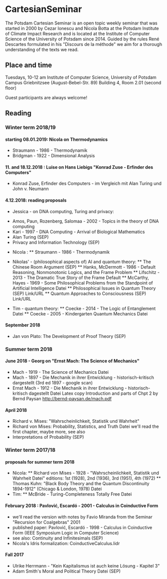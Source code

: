 # CartesianSeminar

The Potsdam Cartesian Seminar is an open topic weekly seminar that was started
in 2000 by Cezar Ionescu and Nicola Botta at the Potsdam Institute of Climate 
Impact Research and is located at the Institute of Computer Science of the University
of Potsdam since 2014. Guided by the rules René Descartes formulated in his "Discours 
de la méthode" we aim for a thorough understanding of the texts we read.

## Place and time
Tuesdays, 10-12 am
Institute of Computer Science, University of Potsdam
Campus Griebnitzsee (August-Bebel-Str. 89)
Building 4, Room 2.01 (second floor)

Guest participants are always welcome!

## Reading
### Winter term 2018/19

#### starting 08.01.2019: Nicola on Thermodynamics
* Straumann - 1986 - Thermodynamik
* Bridgman - 1922 - Dimensional Analysis

#### 11. and 18.12.2018 : Luise on Hans Liebigs "Konrad Zuse - Erfinder des Computers"
* Konrad Zuse, Erfinder des Computers - im Vergleich mit Alan Turing und John v. Neumann

#### 4.12.2018: reading proposals 
* Jessica - on DNA computing, Turing and privacy:
+ Amos, Paun, Rozenberg, Salomaa - 2002 - Topics in the theory of DNA computing
+ Kari - 1997 - DNA Computing - Arrival of Biological Mathematics
+ Alan Turing (SEP)
+ Privacy and Information Technology (SEP)

* Nicola :
** Straumann - 1986 - Thermodynamik

* Nikolas' - (philosophical aspects of) AI and quantum theory:
** The Chinese Room Argument (SEP)
** Hanks, McDermott - 1986 - Default Reasoning, Nonmonotonic Logics, and the Frame Problem
** Lifschitz - 2013 - The Dramatic True Story of the Frame Default
** McCarthy, Hayes - 1969 - Some Philosophical Problems from the Standpoint of Artificial Intelligence Datei
** Philosophical Issues in Quantum Theory (SEP) Link/URL
** Quantum Approaches to Consciousness (SEP) Link/URL
* Tim - quantum theory:
** Coecke - 2014 - The Logic of Entanglement Datei
** Coecke - 2005 - Kindergarten Quantum Mechanics Datei
    
#### September 2018 
* Jan von Plato: The Development of Proof Theory (SEP)

### Summer term 2018
#### June 2018 - Georg on "Ernst Mach: The Science of Mechanics"
* Mach - 1919 - The Science of Mechanics Datei
* Mach - 1897 - Die Mechanik in ihrer Entwicklung - historisch-kritisch dargestellt
    (3rd ed 1897 - google scan)
* Ernst Mach - 1912 - Die Mechanik in ihrer Entwicklung - historisch-kritisch dagestellt Datei
   Latex copy Introduction and parts of Chpt 2 by Bernd Paysan http://bernd-paysan.de/mach.pdf
    
#### April 2018 
* Richard v. Mises: "Wahrscheinlichkeit, Statistik und Wahrheit"
* Richard von Mises: Probability, Statistics, and Truth Datei
    we'll read the first chapter, maybe more, see also
* Interpretations of Probability (SEP)


### Winter term 2017/18
#### proposals for summer term 2018

* Nicola: 
** Richard von Mises - 1928 - "Wahrscheinlichkeit, Statistik und Wahrheit Datei"
    editions: 1st (1928), 2nd (1936), 3rd (1951), 4th (1972)
** Thomas Kuhn: "Black Body Theory and the Quantum Discontinuity 1894-1912" (Chicago & London, 1978) Datei
* Tim:
** McBride - Turing-Completeness Totally Free Datei
    
#### February 2018 : Pavlović, Escardó - 2001 - Calculus in Coinductive Form
* we'll read the version with notes by Favio Miranda from the Seminar "Recursion for Coalgebras" 2001
* published paper: Pavlović, Escardó - 1998 - Calculus in Coinductive Form (IEEE Symposium Logic in Computer Science)
* see also: Continuity and Infinitesimals (SEP)
* Nicola's Idris formalization: CoinductiveCalculus.lidr

#### Fall 2017 
* Ulrike Herrmann - "Kein Kapitalismus ist auch keine Lösung - Kapitel 3"
* Adam Smith's Moral and Political Theory Datei (SEP)

